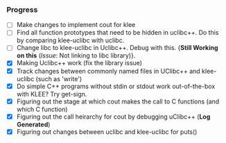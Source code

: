 ### Progress
- [ ] Make changes to implement cout for klee
- [ ] Find all function prototypes that need to be hidden in uclibc++. Do this by comparing klee-uclibc with uclibc.
- [ ] Change libc to klee-uclibc in Uclibc++. Debug with this. {__Still Working on this__ (_Issue_: Not linking to libc library)}.
- [x] Making Uclibc++ work (fix the library issue)
- [x] Track changes between commonly named files in UClibc++ and klee-uclibc (such as 'write')
- [x] Do simple C++ programs without stdin or stdout work out-of-the-box with KLEE? Try get-sign. 
- [x] Figuring out the stage at which cout makes the call to C functions (and which C function)
- [x] Figuring out the call heirarchy for cout by debugging uClibc++ (__Log Generated__)
- [x] Figuring out changes between uclibc and klee-uclibc for puts()
